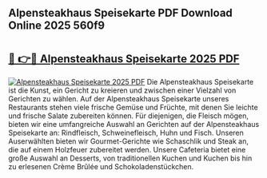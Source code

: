 ## Alpensteakhaus Speisekarte PDF Download Online 2025 560f9

# <h2><a href="http://gc8tp2o.nevu.top/?p=Alpensteakhaus+Speisekarte">🔗 👉🔴 Alpensteakhaus Speisekarte 2025 PDF</a></h2>

[![Alpensteakhaus Speisekarte 2025 PDF](https://i.imgur.com/dBaPXMq.png)](http://gc8tp2o.nevu.top/?p=Alpensteakhaus+Speisekarte)
Die Alpensteakhaus Speisekarte ist die Kunst, ein Gericht zu kreieren und zwischen einer Vielzahl von Gerichten zu wählen. Auf der Alpensteakhaus Speisekarte unseres Restaurants stehen viele frische Gemüse und Früchte, mit denen Sie leichte und frische Salate zubereiten können. Für diejenigen, die Fleisch mögen, bieten wir eine umfangreiche Auswahl an Gerichten auf der Alpensteakhaus Speisekarte an: Rindfleisch, Schweinefleisch, Huhn und Fisch. Unseren Auserwählten bieten wir Gourmet-Gerichte wie Schaschlik und Steak an, die auf einem Holzfeuer zubereitet werden. Unsere Cafeteria bietet eine große Auswahl an Desserts, von traditionellen Kuchen und Kuchen bis hin zu erlesenen Crème Brûlée und Schokoladenstückchen.
